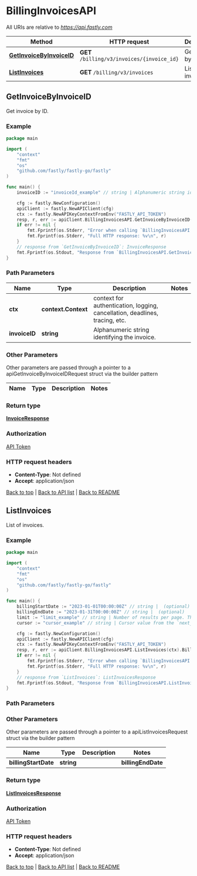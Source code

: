 # BillingInvoicesAPI

All URIs are relative to *https://api.fastly.com*

Method | HTTP request | Description
------------- | ------------- | -------------
[**GetInvoiceByInvoiceID**](BillingInvoicesAPI.md#GetInvoiceByInvoiceID) | **GET** `/billing/v3/invoices/{invoice_id}` | Get invoice by ID.
[**ListInvoices**](BillingInvoicesAPI.md#ListInvoices) | **GET** `/billing/v3/invoices` | List of invoices.



## GetInvoiceByInvoiceID

Get invoice by ID.



### Example

```go
package main

import (
    "context"
    "fmt"
    "os"
    "github.com/fastly/fastly-go/fastly"
)

func main() {
    invoiceID := "invoiceId_example" // string | Alphanumeric string identifying the invoice.

    cfg := fastly.NewConfiguration()
    apiClient := fastly.NewAPIClient(cfg)
    ctx := fastly.NewAPIKeyContextFromEnv("FASTLY_API_TOKEN")
    resp, r, err := apiClient.BillingInvoicesAPI.GetInvoiceByInvoiceID(ctx, invoiceID).Execute()
    if err != nil {
        fmt.Fprintf(os.Stderr, "Error when calling `BillingInvoicesAPI.GetInvoiceByInvoiceID`: %v\n", err)
        fmt.Fprintf(os.Stderr, "Full HTTP response: %v\n", r)
    }
    // response from `GetInvoiceByInvoiceID`: InvoiceResponse
    fmt.Fprintf(os.Stdout, "Response from `BillingInvoicesAPI.GetInvoiceByInvoiceID`: %v\n", resp)
}
```

### Path Parameters


Name | Type | Description  | Notes
------------- | ------------- | ------------- | -------------
**ctx** | **context.Context** | context for authentication, logging, cancellation, deadlines, tracing, etc.
**invoiceID** | **string** | Alphanumeric string identifying the invoice. | 

### Other Parameters

Other parameters are passed through a pointer to a apiGetInvoiceByInvoiceIDRequest struct via the builder pattern


Name | Type | Description  | Notes
------------- | ------------- | ------------- | -------------


### Return type

[**InvoiceResponse**](InvoiceResponse.md)

### Authorization

[API Token](https://developer.fastly.com/reference/api/#authentication)

### HTTP request headers

- **Content-Type**: Not defined
- **Accept**: application/json

[Back to top](#) | [Back to API list](../README.md#documentation-for-api-endpoints) | [Back to README](../README.md)


## ListInvoices

List of invoices.



### Example

```go
package main

import (
    "context"
    "fmt"
    "os"
    "github.com/fastly/fastly-go/fastly"
)

func main() {
    billingStartDate := "2023-01-01T00:00:00Z" // string |  (optional)
    billingEndDate := "2023-01-31T00:00:00Z" // string |  (optional)
    limit := "limit_example" // string | Number of results per page. The maximum is 200. (optional) (default to "100")
    cursor := "cursor_example" // string | Cursor value from the `next_cursor` field of a previous response, used to retrieve the next page. To request the first page, this should be empty. (optional)

    cfg := fastly.NewConfiguration()
    apiClient := fastly.NewAPIClient(cfg)
    ctx := fastly.NewAPIKeyContextFromEnv("FASTLY_API_TOKEN")
    resp, r, err := apiClient.BillingInvoicesAPI.ListInvoices(ctx).BillingStartDate(billingStartDate).BillingEndDate(billingEndDate).Limit(limit).Cursor(cursor).Execute()
    if err != nil {
        fmt.Fprintf(os.Stderr, "Error when calling `BillingInvoicesAPI.ListInvoices`: %v\n", err)
        fmt.Fprintf(os.Stderr, "Full HTTP response: %v\n", r)
    }
    // response from `ListInvoices`: ListInvoicesResponse
    fmt.Fprintf(os.Stdout, "Response from `BillingInvoicesAPI.ListInvoices`: %v\n", resp)
}
```

### Path Parameters



### Other Parameters

Other parameters are passed through a pointer to a apiListInvoicesRequest struct via the builder pattern


Name | Type | Description  | Notes
------------- | ------------- | ------------- | -------------
 **billingStartDate** | **string** |  |  **billingEndDate** | **string** |  |  **limit** | **string** | Number of results per page. The maximum is 200. | [default to &quot;100&quot;] **cursor** | **string** | Cursor value from the `next_cursor` field of a previous response, used to retrieve the next page. To request the first page, this should be empty. | 

### Return type

[**ListInvoicesResponse**](ListInvoicesResponse.md)

### Authorization

[API Token](https://developer.fastly.com/reference/api/#authentication)

### HTTP request headers

- **Content-Type**: Not defined
- **Accept**: application/json

[Back to top](#) | [Back to API list](../README.md#documentation-for-api-endpoints) | [Back to README](../README.md)
